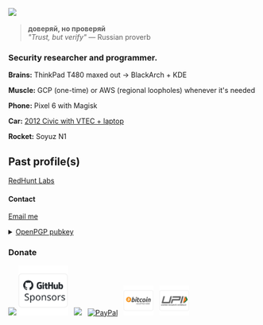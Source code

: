 ![](https://komarev.com/ghpvc/?username=0x4f53&style=for-the-badge)


> <b>доверяй, но проверяй</b>
> <br/> _"Trust, but verify"_ — Russian proverb

<h3>Security researcher and programmer.</h3> 

**Brains:** ThinkPad T480 maxed out -> BlackArch + KDE 

**Muscle:** GCP (one-time) or AWS (regional loopholes) whenever it's needed

**Phone:** Pixel 6 with Magisk

**Car:** [2012 Civic with VTEC + laptop](https://www.youtube.com/watch?v=1HxNu61aljk)

**Rocket:** Soyuz N1

## Past profile(s)
[RedHunt Labs](https://github.com/owais-redhunt)

#### Contact
[Email me](mailto:me@0x4f.in)
<details> 
  <summary><a href="https://keys.openpgp.org/vks/v1/by-fingerprint/5B4877332829B7F48ABEC1CBCA2D14E0F9F73BA8">OpenPGP pubkey</a></summary> 

  ```
  5B48 7733 2829 B7F4 8ABE C1CB CA2D 14E0 F9F7 3BA8
  ```
</details>

### Donate
<a href="https://buymeacoffee.com/0x4f"><img src="https://www.codehim.com/wp-content/uploads/2022/09/bmc-button.png" width="200"/></a>
<a href="https://github.com/sponsors/0x4f53/"><img src="https://raw.githubusercontent.com/0x4f53/0x4f53.github.io/master/assets/sponsors.svg" alt="GitHub Sponsors" width="100"/></a>&nbsp;&nbsp;
<a href="https://liberapay.com/0x4f53"><img src="https://raw.githubusercontent.com/aha999/DonateButtons/master/LiberaPay.png" width="200"/></a>&nbsp;&nbsp;
<a href="https://www.paypal.me/0x4f"><img src="https://raw.githubusercontent.com/aha999/DonateButtons/master/Paypal.png" alt="PayPal" width="200"/></a>&nbsp;&nbsp;
<a href=bitcoin.md><img src="https://raw.githubusercontent.com/0x4f53/0x4f53.github.io/master/assets/bitcoin.svg" alt="Bitcoin address" width="60"/></a>&nbsp;&nbsp;
<a href="https://raw.githubusercontent.com/0x4f53/0x4f53.github.io/master/assets/upi_code.png"><img src="https://raw.githubusercontent.com/0x4f53/0x4f53.github.io/master/assets/upi.svg" width="60"/></a>
